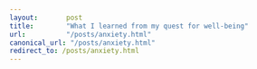 ```yaml
---
layout:       post
title:        "What I learned from my quest for well-being"
url:          "/posts/anxiety.html"
canonical_url: "/posts/anxiety.html"
redirect_to: /posts/anxiety.html
---
```

